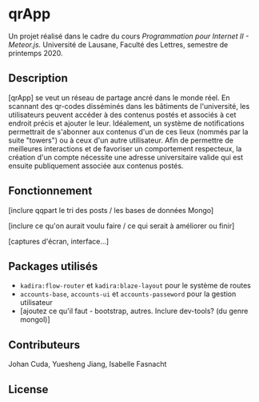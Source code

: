 # qrApp

Un projet réalisé dans le cadre du cours _Programmation pour Internet II - Meteor.js._
Université de Lausane, Faculté des Lettres, semestre de printemps 2020.


## Description

[qrApp] se veut un réseau de partage ancré dans le monde réel. En scannant des qr-codes disséminés dans les bâtiments de l'université, les utilisateurs peuvent accéder à des contenus postés et associés à cet endroit précis et ajouter le leur.
Idéalement, un système de notifications permettrait de s'abonner aux contenus d'un de ces lieux (nommés par la suite "towers") ou à ceux d'un autre utilisateur.
Afin de permettre de meilleures interactions et de favoriser un comportement respecteux, la création d'un compte nécessite une adresse universitaire valide qui est ensuite publiquement associée aux contenus postés.


## Fonctionnement

[inclure qqpart le tri des posts / les bases de données Mongo]

[inclure ce qu'on aurait voulu faire / ce qui serait à améliorer ou finir]

[captures d'écran, interface...]


## Packages utilisés

* `kadira:flow-router` et `kadira:blaze-layout` pour le système de routes
* `accounts-base`, `accounts-ui` et `accounts-passeword` pour la gestion utilisateur
* [ajoutez ce qu'il faut - bootstrap, autres. Inclure dev-tools? (du genre mongol)]


## Contributeurs

Johan Cuda, Yuesheng Jiang, Isabelle Fasnacht

## License
